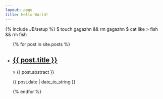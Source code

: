 ```yaml
---
layout: page
title: Hello World!
---
```

{% include JB/setup %}
	$ touch gagazhn && rm gagazhn
	$ cat like > fish && rm fish
	
<ul class="posts">
  {% for post in site.posts %}
    <li>
		<a href="{{ BASE_PATH }}{{ post.url }}"><h2>{{ post.title }}</h2></a>
		<p>&raquo;&nbsp;{{ post.abstract }}</p>
		<p>{{ post.date | date_to_string }}</p>
	</li>
  {% endfor %}
</ul>



